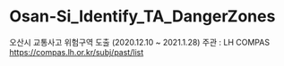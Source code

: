 # Osan-Si_Identify_TA_DangerZones
오산시 교통사고 위험구역 도출 (2020.12.10 ~ 2021.1.28)
주관 : LH COMPAS
https://compas.lh.or.kr/subj/past/list

